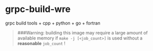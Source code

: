 # grpc-build-wre
grpc build tools + cpp + python + go + fortran

> ###Warning:
> building this image may require a large amount of available memory if `make -j [<job_count>]` is used without a
> **reasonable** `job_count` !

